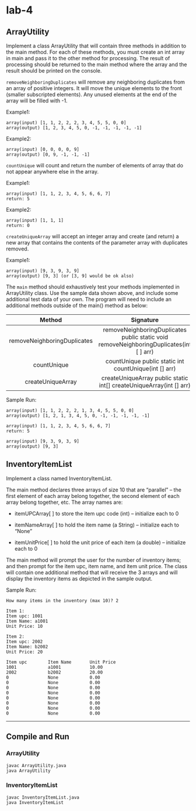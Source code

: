 # lab-4

## ArrayUtility

Implement a class ArrayUtility that will contain three methods in addition to the main method.
For each of these methods, you must create an int array in main and pass it to the other method for processing.
The result of processing should be returned to the main method where the array and the result should be printed on the console.

`removeNeighboringDuplicates` will remove any neighboring duplicates from an array of positive integers.
It will move the unique elements to the front (smaller subscripted elements).
Any unused elements at the end of the array will be filled with -1.

Example1:

    array(input) [1, 1, 2, 2, 2, 3, 4, 5, 5, 0, 0]
    array(output) [1, 2, 3, 4, 5, 0, -1, -1, -1, -1, -1]

Example2:

    array(input) [0, 0, 0, 0, 9]
    array(output) [0, 9, -1, -1, -1]

`countUnique` will count and return the number of elements of array that do not appear anywhere else in the array.

Example1:

    array(input) [1, 1, 2, 3, 4, 5, 6, 6, 7]
    return: 5

Example2:

    array(input) [1, 1, 1]
    return: 0

`createUniqueArray` will accept an integer array and create (and return) a new array that contains the contents of the parameter array with duplicates removed.

Example1:

    array(input) [9, 3, 9, 3, 9]
    array(output) [9, 3] (or [3, 9] would be ok also)

The `main` method should exhaustively test your methods implemented in ArrayUtility class.
Use the sample data shown above, and include some additional test data of your own.
The program will need to include an additional methods outside of the main() method as below:

|           Method            |                                        Signature                                        |
| :-------------------------: | :-------------------------------------------------------------------------------------: |
| removeNeighboringDuplicates | removeNeighboringDuplicates public static void removeNeighboringDuplicates(int [ ] arr) |
|         countUnique         |                  countUnique public static int countUnique(int [] arr)                  |
|      createUniqueArray      |           createUniqueArray public static int[] createUniqueArray(int [] arr)           |

Sample Run:

```
array(input) [1, 1, 2, 2, 2, 1, 3, 4, 5, 5, 0, 0]
array(output) [1, 2, 1, 3, 4, 5, 0, -1, -1, -1, -1, -1]

array(input) [1, 1, 2, 3, 4, 5, 6, 6, 7]
return: 5

array(input) [9, 3, 9, 3, 9]
array(output) [9, 3]
```

## InventoryItemList

Implement a class named InventoryItemList.

The main method declares three arrays of size 10 that are “parallel” – the first element of each array belong together, the second element of each array belong together, etc. The array names are:

- itemUPCArray[ ] to store the item upc code (int) – initialize each to 0

- itemNameArray[ ] to hold the item name (a String) – initialize each to “None”

- itemUnitPrice[ ] to hold the unit price of each item (a double) – initialize each to 0

The main method will prompt the user for the number of inventory items; and then prompt for the item upc, item name, and item unit price.
The class will contain one additional method that will receive the 3 arrays and will display the inventory items as depicted in the sample output.

Sample Run:

```
How many items in the inventory (max 10)? 2

Item 1:
Item upc: 1001
Item Name: a1001
Unit Price: 10

Item 2:
Item upc: 2002
Item Name: b2002
Unit Price: 20

Item upc        Item Name       Unit Price
1001            a1001           10.00
2002            b2002           20.00
0               None            0.00
0               None            0.00
0               None            0.00
0               None            0.00
0               None            0.00
0               None            0.00
0               None            0.00
0               None            0.00
```

---

## Compile and Run

### ArrayUtility

    javac ArrayUtility.java
    java ArrayUtility

### InventoryItemList

    javac InventoryItemList.java
    java InventoryItemList
